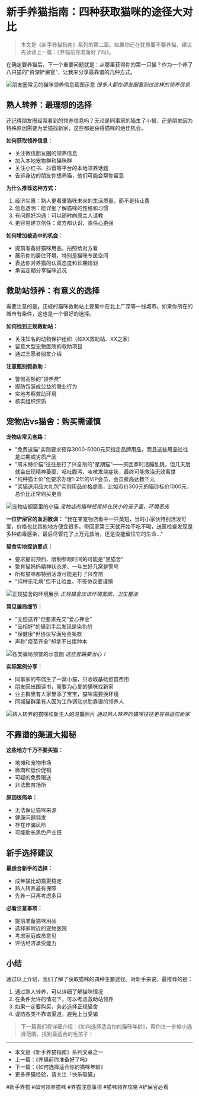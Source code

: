 # 新手养猫指南：四种获取猫咪的途径大对比

> 本文是《新手养猫指南》系列的第二篇。如果你还在犹豫要不要养猫，建议先读读上一篇：《养猫前你准备好了吗》。

在确定要养猫后，下一个重要问题就是：从哪里获得你的第一只猫？作为一个养了八只猫的"资深铲屎官"，让我来分享最靠谱的几种方式。

![朋友圈常见的猫咪领养信息截图示意](https://image.happyxh.com/cat/part2/post1)
_很多人都在朋友圈看到过这样的领养信息_

## 熟人转养：最理想的选择

还记得朋友圈经常看到的领养信息吗？无论是同事家的猫生了小猫，还是朋友因为特殊原因需要为爱猫找新家，这些都是获得猫咪的绝佳机会。

**如何获取领养信息：**
- 关注微信朋友圈的领养信息
- 加入本地宠物群和猫咪群
- 关注小红书、抖音等平台的本地领养话题
- 告诉身边的朋友你想养猫，他们可能会帮你留意

**为什么推荐这种方式：**
1. 经济实惠：熟人更看重猫咪未来的生活质量，而不是转让费
2. 信息透明：能详细了解猫咪的性格和习惯
3. 有问题好沟通：可以随时向原主人请教
4. 更容易建立信任：双方都认识，责任心更强

**如何增加被选中的机会：**
- 提前准备好猫咪用品，拍照给对方看
- 展示你的居住环境，特别是猫咪专属空间
- 表达你对养猫的认真态度和长期规划
- 承诺定期分享猫咪近况

## 救助站领养：有意义的选择

需要注意的是，正规的猫咪救助站主要集中在北上广深等一线城市。如果你所在的城市有条件，这也是一个很好的选择。

**如何找到正规救助站：**
- 关注知名的动物保护组织（如XX救助站、XX之家）
- 留意大型宠物医院的救助项目
- 通过志愿者朋友介绍

**注意甄别假救助：**
- 警惕高额的"领养费"
- 提防包装成公益的商业行为
- 实地考察救助环境
- 核实组织资质

## 宠物店vs猫舍：购买需谨慎

**宠物店常见套路：**
- "免费送猫"实则要求预存3000-5000元买指定品牌用品，而且这些用品往往是过期或劣质产品
- "周末特价猫"往往是打了兴奋剂的"星期猫"——买回家时活蹦乱跳，但几天后就会出现精神萎靡、呕吐腹泻、咳嗽发烧症状，最终可能救治无效离世
- "纯种猫半价"但要求办理1-2年的VIP会员，会员费高达数千元
- "买猫送用品大礼包"实则用品价格虚高，比如市价300元的猫砂标价1000元，总价比正常购买更贵

![宠物店橱窗里的小猫](https://image.happyxh.com/cat/part2/shop1)
_宠物店的猫咪经常挤在狭小的笼子里，环境恶劣_

**一位铲屎官的血泪教训：**
"我在某宠物店看中一只英短，当时小家伙特别活泼可爱，价格也比其他地方便宜很多。带回家第三天就开始不吃不喝，送医检查发现是多种病毒感染，最后尽管花了上万元救治，还是没能留住它的生命..."

**猫舍实地探访要点：**
- 要求提前预约、限制参观时间的可能是"黑猫舍"
- 繁育猫妈妈精神状态差、一年生好几窝是警号
- 所有猫咪都特别活泼可能是打了兴奋剂
- "纯种无毛病"但不让验血、不签协议要谨慎

![正规猫舍的环境展示](https://image.happyxh.com/cat/part2/cattery1)
_正规猫舍应该环境宽敞、卫生整洁_

**常见骗局细节：**
- "无偿送养"但要求先交"爱心押金"
- "品相好"的猫到手后发现是染色的
- "保健康"但协议写满免责条款
- 声称"疫苗齐全"却拿不出接种本

![各类骗局预警的示意图](https://image.happyxh.com/cat/part2/warning1)
_这些套路要当心！_

**实际案例分享：**
- 同事家的布偶生了一窝小猫，只收取基础疫苗费用
- 朋友因出国读书，需要为心爱的猫咪找新家
- 业主群里有人家里添了宝宝，猫咪需要换环境
- 同城猫群里有人因为工作调动求助靠谱的领养人

![熟人转养的猫咪和新主人的温馨照片](https://image.happyxh.com/cat/part2/home1)
_通过熟人转养的猫咪往往更容易适应新家_

## 不靠谱的渠道大揭秘

**这些地方千万不要买猫：**
- 地摊和宠物市场
- 微商和低价促销
- 可疑的免费赠送
- 非法繁育场所

**原因很简单：**
- 无法保证猫咪来源
- 健康问题频发
- 存在诈骗风险
- 可能助长黑色产业链

## 新手选择建议

**最适合新手的选择：**
- 成年猫比幼猫更稳定
- 熟人转养最有保障
- 先养一只再考虑多只

**必看注意事项：**
- 提前准备猫咪用品
- 选择家附近的宠物医院
- 考虑家庭成员意见
- 评估经济承受能力

## 小结

通过以上介绍，我们了解了获取猫咪的四种主要途径。对新手来说，最推荐的是：
1. 通过熟人转养，可以详细了解猫咪情况
2. 在条件允许的情况下，可以考虑救助站领养
3. 如果一定要购买，务必选择正规猫舍
4. 谨防各类不靠谱渠道，避免上当受骗

> 下一篇我们将详细介绍：《如何选择适合你的猫咪年龄》，帮你进一步缩小选择范围，找到最适合的毛孩子！

---
- 本文是《新手养猫指南》系列文章之一
- 上一篇：《养猫前你准备好了吗》
- 下一篇：《如何选择适合你的猫咪年龄》
- 更多养猫经验，请关注「快乐吸猫」

#新手养猫 #如何领养猫咪 #养猫注意事项 #猫咪领养攻略 #铲屎官必看